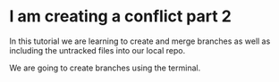 # I am creating a conflict part 2

In this tutorial we are learning to create and merge branches as well as including the untracked files into
our local repo.

We are going to create branches using the terminal.